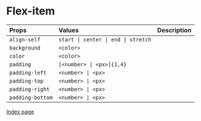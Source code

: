 # Flex-item

Props | Values | Description
:--- | :--- | :--- |
`align-self` | `start \| center \| end \| stretch` |
`background` | `<color>` |
`color` | `<color>` |
`padding` | `[<number> \| <px>]{1,4}` |
`padding-left` | `<number> \| <px>` |
`padding-top` | `<number> \| <px>` |
`padding-right` | `<number> \| <px>` |
`padding-bottom` | `<number> \| <px>` |

[Index page](index.md)


